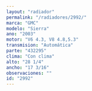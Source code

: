 ```yaml
---
layout: "radiador"
permalink: "/radiadores/2992/"
marca: "GMC"
modelo: "Sierra"
ano: "2003"
motor: "V6 4.3, V8 4.8,5.3"
transmision: "Automática"
parte: "432295"
clima: "Con clima"
alto: "28 1/4"
ancho: "17 3/16"
observaciones: ""
id: "2992"
---
```


